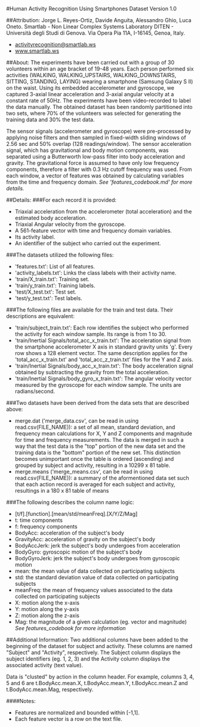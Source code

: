 #Human Activity Recognition Using Smartphones Dataset
Version 1.0

##Attribution:
Jorge L. Reyes-Ortiz, Davide Anguita, Alessandro Ghio, Luca Oneto.
Smartlab - Non Linear Complex Systems Laboratory
DITEN - Università degli Studi di Genova.
Via Opera Pia 11A, I-16145, Genoa, Italy.
- activityrecognition@smartlab.ws
- www.smartlab.ws

##About:
The experiments have been carried out with a group of 30 volunteers within an age bracket of 19-48 years. Each person performed 
six activities (WALKING, WALKING_UPSTAIRS, WALKING_DOWNSTAIRS, SITTING, STANDING, LAYING) wearing a smartphone (Samsung Galaxy 
S II) on the waist. Using its embedded accelerometer and gyroscope, we captured 3-axial linear acceleration and 3-axial 
angular velocity at a constant rate of 50Hz. The experiments have been video-recorded to label the data manually. The obtained 
dataset has been randomly partitioned into two sets, where 70% of the volunteers was selected for generating the training data 
and 30% the test data. 

The sensor signals (accelerometer and gyroscope) were pre-processed by applying noise filters and then sampled in fixed-width 
sliding windows of 2.56 sec and 50% overlap (128 readings/window). The sensor acceleration signal, which has gravitational and 
body motion components, was separated using a Butterworth low-pass filter into body acceleration and gravity. The gravitational 
force is assumed to have only low frequency components, therefore a filter with 0.3 Hz cutoff frequency was used. From each 
window, a vector of features was obtained by calculating variables from the time and frequency domain. 
*See 'features_codebook.md' for more details.*

##Details:
###For each record it is provided:
- Triaxial acceleration from the accelerometer (total acceleration) and the estimated body acceleration.
- Triaxial Angular velocity from the gyroscope. 
- A 561-feature vector with time and frequency domain variables. 
- Its activity label. 
- An identifier of the subject who carried out the experiment.

###The datasets utilized the following files:
- 'features.txt': List of all features.
- 'activity_labels.txt': Links the class labels with their activity name.
- 'train/X_train.txt': Training set.
- 'train/y_train.txt': Training labels.
- 'test/X_test.txt': Test set.
- 'test/y_test.txt': Test labels.

###The following files are available for the train and test data. Their descriptions are equivalent:
- 'train/subject_train.txt': Each row identifies the subject who performed the activity for each window sample. Its range is 
	  from 1 to 30. 
- 'train/Inertial Signals/total_acc_x_train.txt': The acceleration signal from the smartphone accelerometer X axis in standard 
	  gravity units 'g'. Every row shows a 128 element vector. The same description applies for the 'total_acc_x_train.txt' and 
	  'total_acc_z_train.txt' files for the Y and Z axis.
- 'train/Inertial Signals/body_acc_x_train.txt': The body acceleration signal obtained by subtracting the gravity from the 
    total acceleration. 
- 'train/Inertial Signals/body_gyro_x_train.txt': The angular velocity vector measured by the gyroscope for each window 
    sample. The units are radians/second. 

###Two datasets have been derived from the data sets that are described above:
-  merge.dat ('merge_data.csv', can be read in using read.csv(FILE_NAME)): a set of all mean, standard deviation, and 
    frequency mean calculations for X, Y and Z components and magnitude for time and frequency measurements. The data is 
	  merged in such a way that the test data is the "top" portion of the new data set and the training data is the "bottom"
	  portion of the new set. This distinction becomes unimportant once the table is ordered (ascending) and grouped by subject 
	  and activity, resulting in a 10299 x 81 table.
-  merge.means ('merge_means.csv', can be read in using read.csv(FILE_NAME)): a summary of the aformentioned data
	  set such that each action record is averaged for each subject and activity, resultings in a 180 x 81 table of means

###The following describes the column name logic:
-  [t/f].[function].[mean/std/meanFreq].[X/Y/Z/Mag]
-  t: time components
-  f: frequency components
-  BodyAcc: acceleration of the subject's body
-  GravityAcc: acceleration of gravity on the subject's body
-  BodyAccJerk: jerk the subject's body undergoes from acceleration
-  BodyGyro: gyroscopic motion of the subject's body
-  BodyGyroJerk: jerk the subject's body undergoes from gyroscopic motion
-  mean: the mean value of data collected on participating subjects
-  std: the standard deviation value of data collected on participating subjects
-  meanFreq: the mean of frequency values associated to the data collected on participating subjects
-  X: motion along the x-axis
-  Y: motion along the y-axis
-  Z: motion along the z-axis
-  Mag: the magnitude of a given calculation (eg. vector and magnitude)
*See features_codebook for more information*

##Additional Information:
Two additional columns have been added to the beginning of the dataset for subject and activity. These columns are named 
"Subject" and "Activity", respectively. The Subject column displays the subject identifiers (eg. 1, 2, 3) and the Activity 
column displays the associated activity (text value).

Data is "clusted" by action in the column header. For example, columns 3, 4, 5 and 6 are t.BodyAcc.mean.X, t.BodyAcc.mean.Y, 
t.BodyAcc.mean.Z and t.BodyAcc.mean.Mag, respectively.

####Notes: 
- Features are normalized and bounded within [-1,1].
- Each feature vector is a row on the text file.
